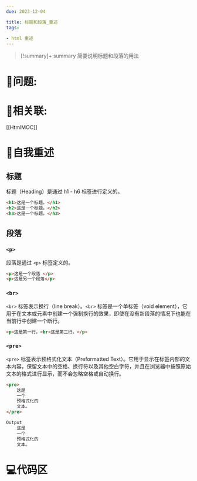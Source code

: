 ```yaml
---
due: 2023-12-04 

title: 标题和段落_重述
tags:
 
- html 重述
---
```



> [!summary]+ summary
> 简要说明标题和段落的用法


# 🤔问题:





# 🤔相关联:
[[HtmlMOC]]



# 📘自我重述
## 标题
标题（Heading）是通过 h1 - h6 标签进行定义的。
```html 
<h1>这是一个标题。</h1>
<h2>这是一个标题。</h2>
<h3>这是一个标题。</h3>
```
## 段落
### `<p>`
段落是通过 `<p>` 标签定义的。
```html
<p>这是一个段落 </p>
<p>这是另一个段落</p>
```
### `<br>`
`<br>` 标签表示换行（line break）。`<br>` 标签是一个单标签（void element），它用于在文本或元素中创建一个强制换行的效果，即使在没有新段落的情况下也能在当前行中创建一个断行。
```html
<p>这是第一行。<br>这是第二行。</p>
```
### `<pre>`
`<pre>` 标签表示预格式化文本（Preformatted Text）。它用于显示在标签内部的文本内容，保留文本中的空格、换行符以及其他空白字符，并且在浏览器中按照原始文本的格式进行显示，而不会忽略空格或自动换行。
```html
<pre>
    这是
    一个
    预格式化的
    文本。
</pre>

Output
    这是
    一个
    预格式化的
    文本。

```

# 💻代码区